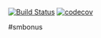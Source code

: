 [![Build Status](https://travis-ci.org/xabuk44/HomeWork3.1-sportmaster.svg?branch=master)](https://travis-ci.org/xabuk44/HomeWork3.1-sportmaster)
[![codecov](https://codecov.io/gh/xabuk44/HomeWork3.1-sportmaster/branch/master/graph/badge.svg)](https://codecov.io/gh/xabuk44/HomeWork3.1-sportmaster)

#smbonus